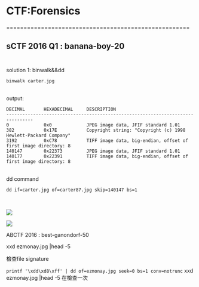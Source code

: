 
# CTF:Forensics


=====================================================

sCTF 2016 Q1 : banana-boy-20<br /><br />
-----------------------------------------------------



solution 1: binwalk&&dd

```
binwalk carter.jpg
```

<br />
output:

```
DECIMAL       HEXADECIMAL     DESCRIPTION
--------------------------------------------------------------------------------
0             0x0             JPEG image data, JFIF standard 1.01
382           0x17E           Copyright string: "Copyright (c) 1998 Hewlett-Packard Company"
3192          0xC78           TIFF image data, big-endian, offset of first image directory: 8
140147        0x22373         JPEG image data, JFIF standard 1.01
140177        0x22391         TIFF image data, big-endian, offset of first image directory: 8

```

<br/>
dd command<br />

`
dd if=carter.jpg of=carter87.jpg skip=140147 bs=1
`

<br />

![](https://github.com/zinwang/ctf/blob/master/writes_up/forensics/pics/2018-05-18%2021-11-35%20%E7%9A%84%E8%9E%A2%E5%B9%95%E6%93%B7%E5%9C%96.png)


![](https://github.com/zinwang/ctf/blob/master/writes_up/forensics/pics/carter87.jpg)





































































ABCTF 2016 : best-ganondorf-50

xxd ezmonay.jpg |head -5

檢查file signature

`
printf '\xdd\xd8\xff' | dd of=ezmonay.jpg seek=0 bs=1 conv=notrunc
`
xxd ezmonay.jpg |head -5
在檢查一次

